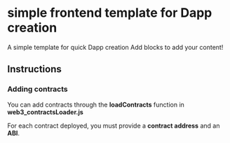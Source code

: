 # simple frontend template for Dapp creation
A simple template for quick Dapp creation
Add blocks to add your content!

## Instructions

### Adding contracts

You can add contracts through the **loadContracts** function in **web3_contractsLoader.js**

For each contract deployed, you must provide a **contract address** and an **ABI**.
